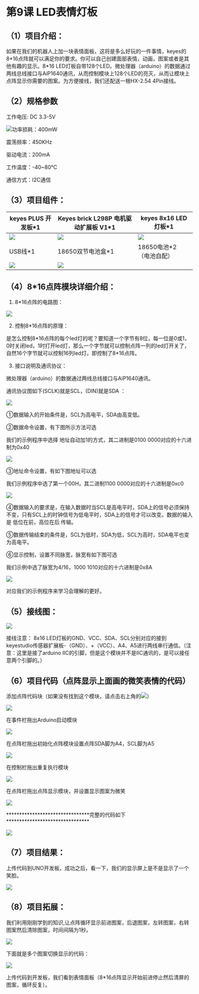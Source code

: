 

# 第9课 LED表情灯板

## （1）项目介绍：

如果在我们的机器人上加一块表情面板，这将是多么好玩的一件事情，keyes的8\*16点阵就可以满足你的要求。你可以自己创建面部表情，动画，图案或者是其他有趣的显示。8\*16 LED灯板自带128个LED。微处理器（arduino）的数据通过两线总线接口与AiP1640通讯，从而控制模块上128个LED的亮灭，从而让模块上点阵显示你需要的图案。为方便接线，我们还配送一根HX-2.54 4Pin接线。

## （2）规格参数

工作电压: DC 3.3-5V

![](../../media/97ff08495c4301a9ff3e7a7714bf7b00.jpg)功率损耗：400mW

震荡频率：450KHz

驱动电流：200mA

工作温度：-40~80℃

通信方式：I2C通信

## （3）项目组件：


|keyes PLUS 开发板*1|Keyes brick L298P 电机驱动扩展板 V1*1|keyes 8x16 LED灯板*1|
|-|-|-|
|![](../../media/d9ad1b030b310a80066f8fb541f65f96.png)|![](../../media/3dca1bdd1d1420c1d12b16cbf52fee00.png)|![](../../media/fb15bec6d599561591f38dad7124fef1.png)|
|USB线*1|18650双节电池盒*1|18650电池*2 （电池自配）|
|![](../../media/260c62fe8edae84c7a302160a3667ce5.png)|![](../../media/c5bf59a8e5cdded95c02334369ab6fdd.png)|




## （4）8\*16点阵模块详细介绍：

1.  8\*16点阵的电路图：

![](../../media/8acfd52a64b8ebce33fad4fe207d5ea2.png)

2.  控制8\*16点阵的原理：

是怎么控制8\*16点阵的每个led灯的呢？要知道一个字节有8位，每一位是0或1，0时关闭led，1时打开led灯，那么一个字节就可以控制点阵一列的led灯开关了，自然16个字节就可以控制16列led灯，即控制了8\*16点阵。

3.  接口说明及通讯协议：

微处理器（arduino）的数据通过两线总线接口与AiP1640通讯。

通讯协议图如下(SCLK)就是SCL，(DIN)就是SDA ：

![](../../media/2f63c317b84c809c96550cc1e204664e.png)

①数据输入的开始条件是，SCL为高电平，SDA由高变低。

②数据命令设置，有下图所示方法可选

我们的示例程序中选择 地址自动加1的方式，其二进制是0100 0000对应的十六进制为0x40

![](../../media/94c238ce64374fdababbfd3dc1738eec.png)

③地址命令设置，有如下图地址可以选

我们示例程序中选了第一个00H，其二进制1100 0000对应的十六进制是0xc0

![](../../media/9acaaab02c25385cf3dda86947424f15.png)

④数据输入的要求是，在输入数据时当SCL是高电平时，SDA上的信号必须保持不变，只有SCL上的时钟信号为低电平时，SDA上的信号才可以改变。数据的输入是
低位在前，高位在后 传输。

⑤数据传输结束的条件是，SCL为低时，SDA为低，SCL为高时，SDA电平也变为高电平。

⑥显示控制，设置不同脉宽，脉宽有如下图可选

我们示例中选了脉宽为4/16，1000 1010对应的十六进制是0x8A

![](../../media/dcd8dbbdfbb5ce9c25e3269a7eb89364.png)

对应我们的示例程序来学习会理解的更好。

## （5）接线图：

![](../../media/3b9e127b1b9efdb38f0e4183803bd7a3.png)

接线注意： 8x16 LED灯板的GND、VCC、SDA、SCL分别对应的接到keyestudio传感器扩展板-（GND）、+（VCC）、A4、A5进行两线串行通信。（注意：这里是接了arduino IIC的引脚，但是这个模块并不是IIC通讯的，是可以接任意两个引脚的。）

## （6）项目代码（点阵显示上面画的微笑表情的代码）

添加点阵代码块（如果没有找到这个模块，请点击右上角的![](../../media/0305dd270a36d907cec27d761b21e26a.png)）

![](../../media/d1463afceb3df851457f63be3d7f6472.png)

在事件栏拖出Arduino启动模块

![](../../media/5a28517268a58994f812af087febea57.png)

在点阵栏拖出初始化点阵模块设置点阵SDA脚为A4，SCL脚为A5

![](../../media/45c37ed989342f1df068a1f109e09034.png)

在控制栏拖出重复执行模块

![](../../media/29ea90519c66baede6b42a5a17fc236b.png)

在点阵栏拖出点阵显示模块，并设置显示图案为微笑

![](../../media/025e592189e2ae1af8c7feb5126e5f25.png)

\*\*\*\*\*\*\*\*\*\*\*\*\*\*\*\*\*\*\*\*\*\*\*\*\*\*\*\*\*\*\*\*完整的代码如下\*\*\*\*\*\*\*\*\*\*\*\*\*\*\*\*\*\*\*\*\*\*\*\*\*\*\*\*\*\*\*\*

![](../../media/b971413d06526d678bcce1fcb72d37d9.png)



## （7）项目结果：

上传代码到UNO开发板，成功之后，看一下，我们的显示屏上是不是显示了一个笑脸。

![](../../media/301446808bab83e2ff62ecc31e607b29.png)

## （8）项目拓展：

我们利用刚刚学到的知识,让点阵循环显示前进图案，后退图案，左转图案，右转图案然后清除图案，时间间隔为1秒。

![](../../media/7ee39310d35f29fad61e3a211e55e98d.png)

下面就是多个图案切换显示的代码：

![](../../media/0027c6600c870ffc68baa1eb8e133eab.png)

上传代码到开发板，我们看到表情面板（8\*16点阵显示开始前进停止然后清屏的图案，循环反复）。



